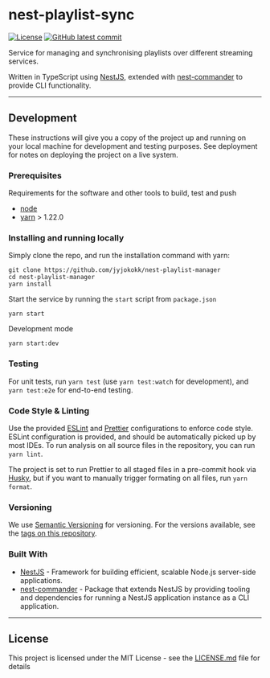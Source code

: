 # nest-playlist-sync

[![License](https://img.shields.io/badge/License-MIT-yellow.svg)](https://opensource.org/licenses/MIT)
[![GitHub latest commit](https://badgen.net/github/last-commit/jyjokokk/nest-playlist-sync)](https://GitHub.com/Naereen/StrapDown.js/commit/)

Service for managing and synchronising playlists over different streaming services.

Written in TypeScript using [NestJS][nestjs], extended with [nest-commander][nest-commander] to provide CLI functionality.

---

## Development

These instructions will give you a copy of the project up and running on
your local machine for development and testing purposes. See deployment
for notes on deploying the project on a live system.

### Prerequisites

Requirements for the software and other tools to build, test and push

- [node](https://nodejs.org)
- [yarn](https://yarnpkg.com) > 1.22.0

### Installing and running locally

Simply clone the repo, and run the installation command with yarn:

    git clone https://github.com/jyjokokk/nest-playlist-manager
    cd nest-playlist-manager
    yarn install

Start the service by running the `start` script from `package.json`

    yarn start

Development mode

    yarn start:dev

### Testing

For unit tests, run `yarn test` (use `yarn test:watch` for development), and `yarn test:e2e` for end-to-end testing.

### Code Style & Linting

Use the provided [ESLint][eslint] and [Prettier][prettier] configurations to enforce code style.
ESLint configuration is provided, and should be automatically picked up by most IDEs.
To run analysis on all source files in the repository, you can run `yarn lint`.

The project is set to run Prettier to all staged files in a pre-commit hook via [Husky](https://github.com/typicode/husky), but if you want to manually trigger formating on all files, run `yarn format`.

<!-- ## Deployment

Add additional notes to deploy this on a live system -->

<!-- ## Contributing

Please read [CONTRIBUTING.md](CONTRIBUTING.md) for details on our code
of conduct, and the process for submitting pull requests to us. -->

### Versioning

We use [Semantic Versioning](http://semver.org/) for versioning. For the versions
available, see the [tags on this repository](https://github.com/jyjokokk/nest-playlist-sync/tags).

### Built With

- [NestJS][nestjs] - Framework for building efficient, scalable Node.js server-side applications.
- [nest-commander][nest-commander] - Package that extends NestJS by providing tooling and dependencies for running a NestJS application instance as a CLI application.

---

## License

This project is licensed under the MIT License - see the [LICENSE.md](LICENSE.md) file for details

[nestjs]: https;//nestjs.com
[nest-commander]: https://nest-commander.jaymcdoniel.dev/
[eslint]: https://eslint.org/
[prettier]: https://prettier.io/

